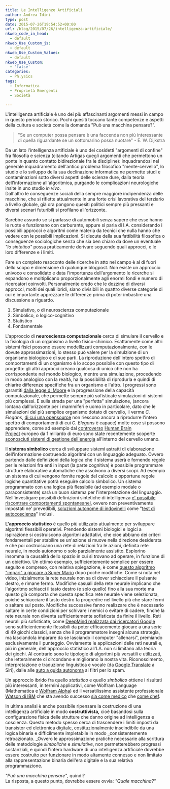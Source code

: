 ```yaml
---
title: Le Intelligenze Artificiali
author: Andrea Idini
type: post
date: 2015-07-26T19:54:52+00:00
url: /blog/2015/07/26/intelligenza-artificiale/
nkweb_code_in_head:
  - default
nkweb_Use_Custom_js:
  - default
nkweb_Use_Custom_Values:
  - default
nkweb_Use_Custom:
  - 'false'
categories:
  - Ph.ysics
tags:
  - Informatica
  - Proprietà Emergenti
  - Società

---
```

L'intelligenza artificiale è uno dei più affascinanti argomenti messi in campo in questo periodo storico. Pochi quesiti toccano tante competenze e aspetti della cultura e società come la domanda "Può una macchina pensare?".

> "Se un computer possa pensare è una faccenda non più interessante di quella riguardante se un sottomarino possa nuotare" - E. W. Dijkstra

<!--more-->

  
Da un lato l'intelligenza artificiale è uno dei cosidetti "argomenti di confine" fra filosofia e scienza (citando Artigas quegli argomenti che permettono un ponte in quanto contatto bidirezionale fra le discipline): inquadrandosi nel generale inquadramento dell'antico problema filosofico "mente-cervello", lo studio e lo sviluppo della sua declinazione informatica ne permette studi e contaminazioni sotto diversi aspetti delle scienze dure, dalla teoria dell'informazione all'algoritmica, purgando le complicazioni neurologiche insite in uno studio _in vivo_.  
Dall'altro le conseguenze sociali della sempre maggiore indipendenza delle macchine, che si riflette attualmente in una forte crisi lavorativa del terziario a livello globale, già ora pongono quesiti politici sempre più pressanti e diversi scenari futuribili si profilano all'orizzonte.

Sarebbe assurdo se si parlasse di automobili senza sapere che esse hanno le ruote e funzionano con carburante, eppure si parla di I.A. considerando i possibili approcci e algoritmi come materia da tecnici che nulla hanno che vedere con le possibili implicazioni. Si discute della sua fattibilità filosofica o conseguenze sociologiche senza che sia ben chiaro da dove un eventuale _"io sintetico"_ possa praticamente derivare seguendo quali approcci, e le loro differenze e i limiti.

Fare un completo resoconto delle ricerche in atto nel campo è al di fuori dello scopo e dimensione di qualunque blogpost. Non esiste un approccio univoco e consolidato e data l'importanza dell'argomento le ricerche si espandono e moltiplicano proporzionalmente agli enormi fondi e numero di ricercatori coinvolti. Personalmente credo che le dozzine di diversi approcci, molti dei quali ibridi, siano divisibili in quattro diverse categorie di cui è importante apprezzare le differenze prima di poter imbastire una discussione a riguardo.

  1. Simulativo, o di neuroscienza computazionale
  2. Simbolico, o logico-cognitivo
  3. Statistico
  4. Fondamentale

L'approccio di **neuroscienza computazionale** cerca di simulare il cervello e la fisiologia di un organismo a livello fisico-chimico. Esattamente come altri sistemi fisici possono essere modellizzati computazionalmente, con le dovute approssimazioni, lo stesso può valere per la simulzione di un organismo biologico e di sue parti. La riproduzione dell'intero spettro di comportamenti di un organismo è lo scopo possibile con questo tipo di progetto: gli altri approcci creano qualcosa di unico che non ha corrispondente nel mondo biologico, mentre una simulazione, procedendo in modo analogico con la realtà, ha la possibilità di riprodurla e quindi di chiarire differenze specifiche fra un organismo e l'altro. I progressi sono garantiti [dalla legge di Moore][1] e la progressione della capacità computazionale, che permette sempre più sofisticate simulazioni di sistemi più complessi. E sulla strada per una "perfetta" simulazione, (ancora lontana dall'orizzonte per i mammiferi e uomo in particolare, dato che le simulazioni del più semplice organismo dotato di cervello, il verme _C. Elegans_, [di cui una opensource][2] non riescono ancora a riprodurre l'intero spettro di comportamenti di cui _C. Elegans_ è capace) molte cose si possono apprendere, come ad esempio dal [controverso][3] [Human Brain Project][4] europeo da 1 miliardo di euro sono state recentemente scoperte [sconosciuti sistemi di gestione dell'energia][5] all'interno del cervello umano.

Il **sistema simbolico** cerca di sviluppare sistemi astratti di elaborazione dell'informazione costruendo algoritmi con un linguaggio adeguato. Ovvero partendo dalle definizioni della logica che il sistema userà e fornendo regole per le relazioni fra enti in input (la parte cognitiva) è possibile programmare strutture elaborative automatiche che assolvono a diversi scopi. Ad esempio un sistema di cui vengono fornite regole del calcolo e opportune regole logiche quantitative potrà eseguire calcolo simbolico. Un sistema programmato con una logica più flessibile (ad esempio modale o paraconsistente) sarà un buon sistema per l'interpretazione del linguaggio. Nell'investigare possibili definizioni sintetiche di intelligenza [e' possibile riscontrare comportamenti spontaneanei][6], ovvero non preventivamente impostati ne' prevedibili, [soluzioni autonome di indovinelli][7] come "[test di autocoscienza][8]" inclusi.

**L'approccio statistico** è quello più utilizzato attualmente per sviluppare algoritmi flessibili operativi. Prendendo sistemi biologici e logici a ispirazione si costruiscono algoritmi adattativi, che cioè abbiano dei criteri fondamentali per stabilire se un'azione si muove nella direzione desiderata e che poi costruiscano una rete di relazioni fra le azioni, definita rete neurale, in modo autonomo o solo parzialmente assistito. Esplorino insomma la causalità dello spazio in cui si trovano ad operare, in funzione di un obiettivo. Un ottimo esempio, sufficientemente semplice per essere seguito e compreso, con relativa spiegazione, è come [questo algoritmo "impari" a giocare a Super Mario][9] dopo poche modifiche. Come si nota nel video, inizialmente la rete neurale non sa di dover schiacciare il pulsante destro, e rimane fermo. Modifiche casuali della rete neurale implicano che l'algoritmo schiacci il tasto destro (e solo quello) fino alla sua morte ma questo già comporta che questa specifica rete neurale viene selezionata, poichè schiacciare il tasto destro fa progredire nel livello più che stare fermi o saltare sul posto. Modifiche successive fanno realizzare che è necessario saltare in certe condizioni per schivare i nemici o evitare di cadere, finchè la rete neurale non diventa sufficientemente sofisticata da finire il livello. Reti neurali più sofisticate, come [DeepMind realizzata dai ricercatori Google][9] sono sufficientemente flessibili da poter efficacemente giocare a una serie di 49 giochi classici, senza che il programmatore insegni alcuna strategia, ma lasciandola imparare da se lasciando il computer "allenarsi", premiando esclusivamente il punteggio. Ovviamente le applicazioni delle reti neurali e, più in generale, dell'approccio statistico all'I.A. non si limitano alla teoria dei giochi. Al contrario sono le tipologie di algoritmi più versatili e utilizzati, che letteralmente ci circondano e migliorano la nostra vita. Riconoscimento, interpretazione e traduzione linguistica e vocale (da [Google Translate][10] a Siri), dalle alle [auto a guida autonoma][11] ai filtri per lo spam.

Un approccio ibrido fra quello _statistico_ e quello _simbolico_ ottiene i risultati più interessanti, in termini applicativi, come Wolfram Language (Mathematica e [Wolfram Alpha][12]) ed il versatilissimo assistente professionale [Watson di IBM][13] che sta avendo successo [sia come medico][14] che [come chef][15].

In ultima analisi è anche possibile ripensare la costruzione di una intelligenza artificiale in modo **costruttivista,** cioè basandosi sulla configurazione fisica delle strutture che danno origine ad intelligenza e coscienza. Questo metodo spesso cerca di trascendere i limiti imposti da transistor ed elettronica digitale, costituzionalmente inscindibile da una logica binaria e difficilmente impletabile in modo _consistentemente retroazionato. _Ovvero le approssimazione pratiche necessarie alla scrittura delle metodologie _simboliche_ e _simulative_, non permetterebbero progressi sostanziali, e quindi l'intero hardware di una intelligenza artificiale dovrebbe essere costruito per funzionare in modo altamente connesso e non limitato alla rappresentazione binaria dell'era digitale e la sua relativa programmazione.

_"Può una macchina pensare"_, quindi?  
La risposta, a questo punto, dovrebbe essere ovvia: _"Quale macchina?"_

 [1]: http://www.phme.it/blog/2015/03/13/apple-watch-nuovo-macbook-e-la-legge-di-moore/
 [2]: http://www.openworm.org/
 [3]: http://www.nature.com/news/human-brain-project-votes-for-leadership-change-1.17060
 [4]: https://www.humanbrainproject.eu/
 [5]: http://journals.plos.org/ploscompbiol/article?id=10.1371/journal.pcbi.1004036
 [6]: http://www.ted.com/talks/alex_wissner_gross_a_new_equation_for_intelligence?embed=true&language=es
 [7]: https://www.youtube.com/watch?v=MceJYhVD_xY
 [8]: http://kryten.mm.rpi.edu/SBringsjord_etal_self-con_robots_kg4_0601151615NY.pdf
 [9]: https://www.youtube.com/watch?v=qv6UVOQ0F44
 [10]: https://translate.google.it/
 [11]: https://www.youtube.com/watch?v=nlMjSWnvglU
 [12]: https://www.wolframalpha.com/
 [13]: https://www.youtube.com/watch?v=_Xcmh1LQB9I
 [14]: http://www.businessinsider.com/ibms-watson-may-soon-be-the-best-doctor-in-the-world-2014-4?IR=T
 [15]: https://www.ibmchefwatson.com/